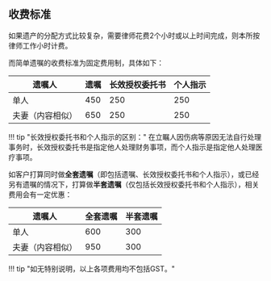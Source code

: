 <!-- Add customized css -->
<link rel="stylesheet" href="/assets/css/styled-table.css" />

## 收费标准

如果遗产的分配方式比较复杂，需要律师花费2个小时或以上时间完成，则本所按律师工作小时计费。

而简单遗嘱的收费标准为固定费用制，具体如下：

<table class="styled-table">
    <thead>
    <tr>
        <th>遗嘱人</th>
        <th>遗嘱</th>
        <th>长效授权委托书</th>
        <th>个人指示</th>
    </tr>
    </thead>
    <tbody>
    <tr>
        <td>单人</td>
        <td>450</td>
        <td>250</td>
        <td>250</td>
    </tr>
    <tr>
        <td>夫妻（内容相似）</td>
        <td>650</td>
        <td>250</td>
        <td>250</td>
    </tr>
    </tbody>
</table>

!!! tip "长效授权委托书和个人指示的区别："
    在立瞩人因伤病等原因无法自行处理事务时，长效授权委托书是指定他人处理财务事项，而个人指示是指定他人处理医疗事项。

如客户打算同时做**全套遗嘱**（即包括遗嘱、长效授权委托书和个人指示），或已经另有遗嘱的情况下，打算做**半套遗嘱**（仅包括长效授权委托书和个人指示），相关费用会有一定优惠：


<table class="styled-table">
    <thead>
    <tr>
        <th>遗嘱人</th>
        <th>全套遗嘱</th>
        <th>半套遗嘱</th>
    </tr>
    </thead>
    <tbody>
    <tr>
        <td>单人</td>
        <td>600</td>
        <td>300</td>
    </tr>
    <tr>
        <td>夫妻（内容相似）</td>
        <td>950</td>
        <td>300</td>
    </tr>
    </tbody>
</table>


!!! tip "如无特别说明，以上各项费用均不包括GST。"
